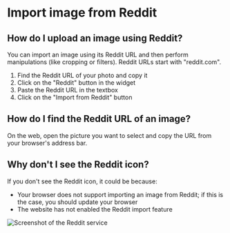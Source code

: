 # Import image from Reddit

## How do I upload an image using Reddit?

You can import an image using its Reddit URL and then perform manipulations (like cropping or filters). Reddit URLs start with "reddit.com".

1. Find the Reddit URL of your photo and copy it
2. Click on the "Reddit" button in the widget
3. Paste the Reddit URL in the textbox
4. Click on the "Import from Reddit" button

## How do I find the Reddit URL of an image?

On the web, open the picture you want to select and copy the URL from your browser's address bar.

## Why don't I see the Reddit icon?

If you don't see the Reddit icon, it could be because:

- Your browser does not support importing an image from Reddit; if this is the case, you should update your browser
- The website has not enabled the Reddit import feature

![Screenshot of the Reddit service](/assets/screenshots/reddit.png)
